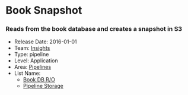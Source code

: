 # Book Snapshot
### Reads from the book database and creates a snapshot in S3
* Release Date: 2016-01-01
* Team: [Insights](../teams/insights.md)
* Type: pipeline
* Level: Application
* Area: [Pipelines](../areas/pipelines.png)
* List Name:
  * [Book DB R/O](book-read.md)
  * [Pipeline Storage](pipeline-storage.md)
